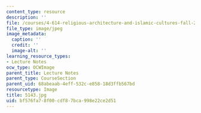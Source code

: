 ```yaml
---
content_type: resource
description: ''
file: /courses/4-614-religious-architecture-and-islamic-cultures-fall-2002/bf576fa78f00cdf87bca998e22ce2d51_5143.jpg
file_type: image/jpeg
image_metadata:
  caption: ''
  credit: ''
  image-alt: ''
learning_resource_types:
- Lecture Notes
ocw_type: OCWImage
parent_title: Lecture Notes
parent_type: CourseSection
parent_uid: 68abeaab-4eff-532c-e858-18d3ffb567bd
resourcetype: Image
title: 5143.jpg
uid: bf576fa7-8f00-cdf8-7bca-998e22ce2d51
---
```

